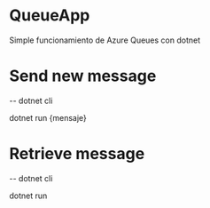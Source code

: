 # QueueApp

Simple funcionamiento de Azure Queues con dotnet

# Send new message 

-- dotnet cli
  
   dotnet run {mensaje}
   
 # Retrieve message 
 
 -- dotnet cli
  
   dotnet run 
